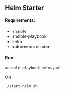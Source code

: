 ## Helm Starter 

#### Requirements:
* ansible
* ansible-playbook
* helm
* kubernetes cluster

#### Run
```bash
ansible-playbook helm.yaml
```
OR
```bash
./start-helm.sh
```

